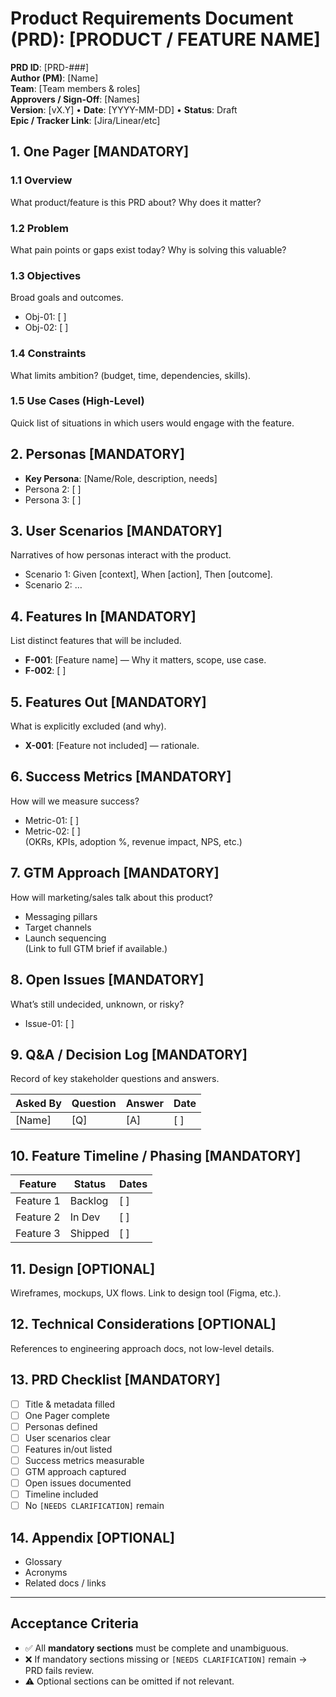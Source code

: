 # Product Requirements Document (PRD): [PRODUCT / FEATURE NAME]

**PRD ID**: [PRD-###]  
**Author (PM)**: [Name]  
**Team**: [Team members & roles]  
**Approvers / Sign-Off**: [Names]  
**Version**: [vX.Y] • **Date**: [YYYY-MM-DD] • **Status**: Draft  
**Epic / Tracker Link**: [Jira/Linear/etc]

## 1. One Pager [MANDATORY]

### 1.1 Overview

What product/feature is this PRD about? Why does it matter?

### 1.2 Problem

What pain points or gaps exist today? Why is solving this valuable?

### 1.3 Objectives

Broad goals and outcomes.

- Obj-01: [ ]
- Obj-02: [ ]

### 1.4 Constraints

What limits ambition? (budget, time, dependencies, skills).

### 1.5 Use Cases (High-Level)

Quick list of situations in which users would engage with the feature.

## 2. Personas [MANDATORY]

- **Key Persona**: [Name/Role, description, needs]
- Persona 2: [ ]
- Persona 3: [ ]

## 3. User Scenarios [MANDATORY]

Narratives of how personas interact with the product.

- Scenario 1: Given [context], When [action], Then [outcome].
- Scenario 2: …

## 4. Features In [MANDATORY]

List distinct features that will be included.

- **F-001**: [Feature name] — Why it matters, scope, use case.
- **F-002**: [ ]

## 5. Features Out [MANDATORY]

What is explicitly excluded (and why).

- **X-001**: [Feature not included] — rationale.

## 6. Success Metrics [MANDATORY]

How will we measure success?

- Metric-01: [ ]
- Metric-02: [ ]  
  (OKRs, KPIs, adoption %, revenue impact, NPS, etc.)

## 7. GTM Approach [MANDATORY]

How will marketing/sales talk about this product?

- Messaging pillars
- Target channels
- Launch sequencing  
  (Link to full GTM brief if available.)

## 8. Open Issues [MANDATORY]

What’s still undecided, unknown, or risky?

- Issue-01: [ ]

## 9. Q&A / Decision Log [MANDATORY]

Record of key stakeholder questions and answers.

| Asked By | Question | Answer | Date |
| -------- | -------- | ------ | ---- |
| [Name]   | [Q]      | [A]    | [ ]  |

## 10. Feature Timeline / Phasing [MANDATORY]

| Feature   | Status  | Dates |
| --------- | ------- | ----- |
| Feature 1 | Backlog | [ ]   |
| Feature 2 | In Dev  | [ ]   |
| Feature 3 | Shipped | [ ]   |

## 11. Design [OPTIONAL]

Wireframes, mockups, UX flows. Link to design tool (Figma, etc.).

## 12. Technical Considerations [OPTIONAL]

References to engineering approach docs, not low-level details.

## 13. PRD Checklist [MANDATORY]

- [ ] Title & metadata filled
- [ ] One Pager complete
- [ ] Personas defined
- [ ] User scenarios clear
- [ ] Features in/out listed
- [ ] Success metrics measurable
- [ ] GTM approach captured
- [ ] Open issues documented
- [ ] Timeline included
- [ ] No `[NEEDS CLARIFICATION]` remain

## 14. Appendix [OPTIONAL]

- Glossary
- Acronyms
- Related docs / links

---

## Acceptance Criteria

- ✅ All **mandatory sections** must be complete and unambiguous.
- ❌ If mandatory sections missing or `[NEEDS CLARIFICATION]` remain → PRD fails review.
- ⚠ Optional sections can be omitted if not relevant.
